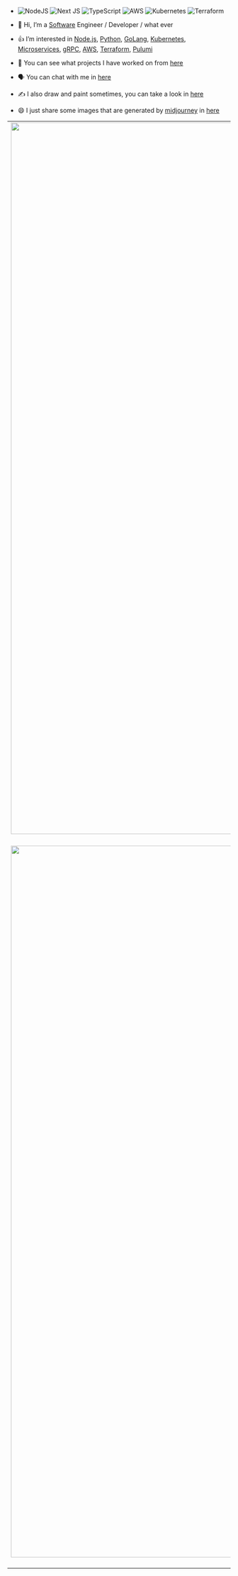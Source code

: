 - ![NodeJS](https://img.shields.io/badge/node.js-6DA55F?style=for-the-badge&logo=node.js&logoColor=white)
  ![Next JS](https://img.shields.io/badge/Next-black?style=for-the-badge&logo=next.js&logoColor=white)
  ![TypeScript](https://img.shields.io/badge/typescript-%23007ACC.svg?style=for-the-badge&logo=typescript&logoColor=white)
  ![AWS](https://img.shields.io/badge/AWS-%23FF9900.svg?style=for-the-badge&logo=amazon-aws&logoColor=white)
  ![Kubernetes](https://img.shields.io/badge/kubernetes-%23326ce5.svg?style=for-the-badge&logo=kubernetes&logoColor=white)
  ![Terraform](https://img.shields.io/badge/terraform-%235835CC.svg?style=for-the-badge&logo=terraform&logoColor=white)

- 👋 Hi, I’m a [Software](https://roadmap.sh/) Engineer / Developer / what ever
- 👍 I’m interested in [Node.js](https://nodejs.org/), [Python](https://www.python.org/), [GoLang](https://go.dev/), [Kubernetes](https://kubernetes.io/), [Microservices](https://aws.amazon.com/microservices/?nc1=h_ls), [gRPC](https://grpc.io/), [AWS](https://aws.amazon.com/), [Terraform](https://www.terraform.io/), [Pulumi](https://www.pulumi.com/)
- 👀 You can see what projects I have worked on from [here](https://personal.isaacdev.net)
- 🗣️ You can chat with me in [here](https://chat.isaacdev.net)
- ✍️ I also draw and paint sometimes, you can take a look in [here](https://personal-drawings.vercel.app)
- 😄 I just share some images that are generated by [midjourney](https://www.midjourney.com) in [here](https://personal-website-isaac.vercel.app/gallery?theme=dark&folder=home/)

|                                                                                                    |                                                                                                             |                                                                                                                       |
| :------------------------------------------------------------------------------------------------: | :---------------------------------------------------------------------------------------------------------: | :-------------------------------------------------------------------------------------------------------------------: |
| <img width="1604" alt="aws" src="https://personal-images.isaacdev.net/home/aws_thumbnail.png"> AWS | <img width="1604" alt="python" src="https://personal-images.isaacdev.net/home/python_thumbnail.png"> Python |       <img width="1604" alt="k8s" src="https://personal-images.isaacdev.net/home/k8s_thumbnail.png"> Kubernetes       |
| <img width="1604" alt="git" src="https://personal-images.isaacdev.net/home/git_thumbnail.png"> Git | <img width="1604" alt="docker" src="https://personal-images.isaacdev.net/home/docker_thumbnail.png"> Docker | <img width="1604" alt="terraform" src="https://personal-images.isaacdev.net/home/terraform2_thumbnail.png"> Terraform |

